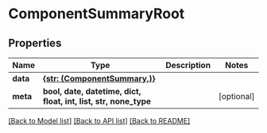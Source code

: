 # ComponentSummaryRoot


## Properties
Name | Type | Description | Notes
------------ | ------------- | ------------- | -------------
**data** | [**{str: (ComponentSummary,)}**](ComponentSummary.md) |  | 
**meta** | **bool, date, datetime, dict, float, int, list, str, none_type** |  | [optional] 

[[Back to Model list]](../README.md#documentation-for-models) [[Back to API list]](../README.md#documentation-for-api-endpoints) [[Back to README]](../README.md)


